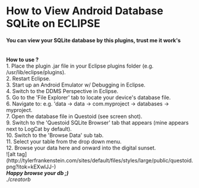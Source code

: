 How to View Android Database SQLite on ECLIPSE
==============================================
<h4>You can view your SQLite database by this plugins, trust me it work's</h4><br/>
<b>How to use ?</b><br/>
1.  Place the plugin .jar file in your Eclipse plugins folder (e.g. /usr/lib/eclipse/plugins).<br/>
2.  Restart Eclipse.<br/>
3.  Start up an Android Emulator w/ Debugging in Eclipse.<br/>
4.  Switch to the DDMS Perspective in Eclipse.<br/>
5.  Go to the 'File Explorer' tab to locate your device's database file.<br/>
6.  Navigate to: e.g. 'data -> data -> com.myproject -> databases -> myproject.<br/>
7.  Open the database file in Questoid (see screen shot).<br/>
9.  Switch to the 'Questoid SQLite Browser' tab that appears (mine appears next to LogCat by default).<br/>
10. Switch to the 'Browse Data' sub tab.<br/>
11. Select your table from the drop down menu.<br/>
12. Browse your data here and onward into the digital sunset.<br/>
![alt tag](http://tylerfrankenstein.com/sites/default/files/styles/large/public/questoid.png?itok=kEXwlJJ-)
<br/>
<b><i>Happy browse your db ;)</i></b><br/>
<i>./creatorb</i>
